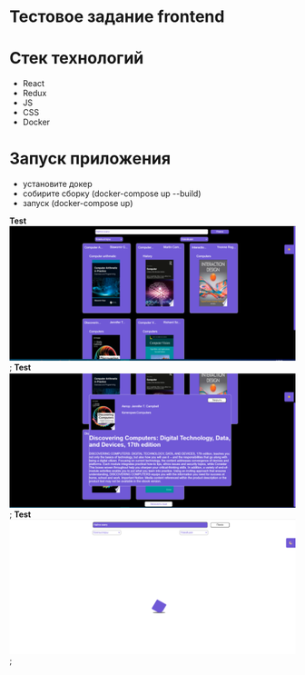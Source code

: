 # Тестовое задание frontend

# Стек технологий 
- React
- Redux
- JS
- CSS
- Docker

# Запуск приложения 

- установите докер
- собирите сборку (docker-compose up --build)
- запуск (docker-compose up)

**Test** ![**test1**](./readme/img1.png);
**Test** ![**test2**](./readme/img2.png);
**Test** ![**test3**](./readme/img3.png);

